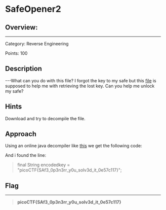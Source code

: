 # **SafeOpener2**

## **Overview:**
---
Category: Reverse Engineering

Points: 100

## **Description**
---What can you do with this file?
I forgot the key to my safe but this [file](SafeOpener.class) is supposed to help me with retrieving the lost key. Can you help me unlock my safe?


## **Hints**
Download and try to decompile the file.

## **Approach**
Using an online java decompiler like [this](http://www.javadecompilers.com/) we get the following code:

And i found the line:
> final String encodedkey = "picoCTF{SAf3_0p3n3rr_y0u_solv3d_it_0e57c117}";


## **Flag**
---
>**picoCTF{SAf3_0p3n3rr_y0u_solv3d_it_0e57c117}**









